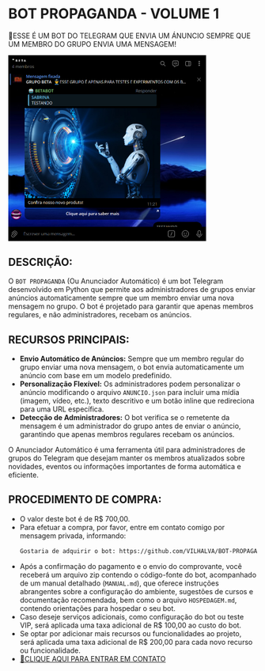 # BOT PROPAGANDA - VOLUME 1
🛑ESSE É UM BOT DO TELEGRAM QUE ENVIA UM ÁNUNCIO SEMPRE QUE UM MEMBRO DO GRUPO ENVIA UMA MENSAGEM!

<img src="FOTO.png" align="center" width="400"> <br>

## DESCRIÇÃO:
O `BOT PROPAGANDA` (Ou Anunciador Automático) é um bot Telegram desenvolvido em Python que permite aos administradores de grupos enviar anúncios automaticamente sempre que um membro enviar uma nova mensagem no grupo. O bot é projetado para garantir que apenas membros regulares, e não administradores, recebam os anúncios.

## RECURSOS PRINCIPAIS:
- **Envio Automático de Anúncios:** Sempre que um membro regular do grupo enviar uma nova mensagem, o bot envia automaticamente um anúncio com base em um modelo predefinido.
- **Personalização Flexível:** Os administradores podem personalizar o anúncio modificando o arquivo `ANUNCIO.json` para incluir uma mídia (imagem, vídeo, etc.), texto descritivo e um botão inline que redireciona para uma URL específica.
- **Detecção de Administradores:** O bot verifica se o remetente da mensagem é um administrador do grupo antes de enviar o anúncio, garantindo que apenas membros regulares recebam os anúncios.

O Anunciador Automático é uma ferramenta útil para administradores de grupos do Telegram que desejam manter os membros atualizados sobre novidades, eventos ou informações importantes de forma automática e eficiente.

## PROCEDIMENTO DE COMPRA:
- O valor deste bot é de R$ 700,00.
- Para efetuar a compra, por favor, entre em contato comigo por mensagem privada, informando:
    ```bash
    Gostaria de adquirir o bot: https://github.com/VILHALVA/BOT-PROPAGANDA-VOLUME-1
    ```
- Após a confirmação do pagamento e o envio do comprovante, você receberá um arquivo zip contendo o código-fonte do bot, acompanhado de um manual detalhado (`MANUAL.md`), que oferece instruções abrangentes sobre a configuração do ambiente, sugestões de cursos e documentação recomendada, bem como o arquivo `HOSPEDAGEM.md`, contendo orientações para hospedar o seu bot.
- Caso deseje serviços adicionais, como configuração do bot ou teste VIP, será aplicada uma taxa adicional de R$ 100,00 ao custo do bot.
- Se optar por adicionar mais recursos ou funcionalidades ao projeto, será aplicada uma taxa adicional de R$ 200,00 para cada novo recurso ou funcionalidade.
- [🤑CLIQUE AQUI PARA ENTRAR EM CONTATO](https://t.me/VILHALVA100)

